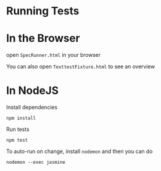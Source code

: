 # Running Tests

# In the Browser

open `SpecRunner.html` in your browser

You can also open `TexttestFixture.html` to see an overview

# In NodeJS

Install dependencies

```
npm install
```

Run tests

```
npm test
```

To auto-run on change, install `nodemon` and then you can do

```
nodemon --exec jasmine
```

